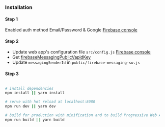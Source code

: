 ### Installation

#### Step 1
Enabled auth method Email/Password & Google [Firebase console](https://console.firebase.google.com) 

#### Step 2
- Update web app's configuration file ``src/config.js`` [Firebase console](https://console.firebase.google.com)
- Get [firebaseMessagingPublicVapidKey](https://stackoverflow.com/questions/54996206/firebase-cloud-messaging-where-to-find-public-vapid-key)
- Update ``messagingSenderId`` in ``public/firebase-messaging-sw.js``

#### Step 3

``` bash

# install dependencies
npm install || yarn install

# serve with hot reload at localhost:8080
npm run dev || yarn dev

# build for production with minification and to build Progressive Web Apps (output folder '../firebase/public')
npm run build || yarn build 

```
